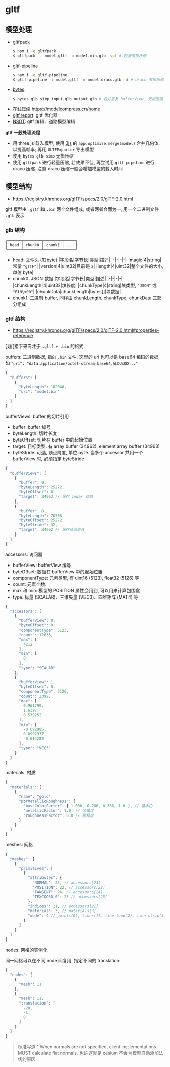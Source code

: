 # gltf

## 模型处理

- gltfpack
  ```sh
  $ npm i -g gltfpack
  $ gltfpack -i model.gltf -o model.min.glb -vpf # 轻量有损压缩
  ```
- gltf-pipeline
  ```sh
  $ npm i -g gltf-pipeline
  $ gltf-pipeline -i model.gltf -o model.draco.glb -d # draco 有损压缩
  ```
- [bytes](https://github.com/zmx0142857/bytes):
  ```sh
  $ bytes glb simp input.glb output.glb # 合并重复 bufferView, 无损压缩
  ```
- 在线压缩 https://modelcompress.cn/home
- [gltf.report](https://gltf.report): gltf 优化器
- [NSDT](https://gltf.nsdt.cloud/): gltf 编辑、道路模型编辑

**gltf 一般处理流程**
- 用 three.js 载入模型, 使用 [3js](https://github.com/zmx0142857/5js) 的 `app.optimize.merge(model)` 合并几何体, 以提高帧率; 再用 `GLTFExporter` 导出模型
- 使用 `bytes glb simp` 无损压缩
- 使用 `gltfpack` 进行轻量压缩, 若效果不佳, 再尝试用 `gltf-pipeline` 进行 draco 压缩. 注意 draco 压缩一般会增加模型的载入时间

## 模型结构

- https://registry.khronos.org/glTF/specs/2.0/glTF-2.0.html

gltf 模型由 `.gltf` 和 `.bin` 两个文件组成, 或者两者合而为一, 用一个二进制文件 `.glb` 表示.

### glb 结构

```text
┌──────┬────────┬────────┬─────┐
│ head │ chunk0 │ chunk1 │ ... │
└──────┴────────┴────────┴─────┘
```
- head: 文件头 (12byte)
  |字段名|字节长|类型|描述|
  |-|-|-|-|
  |magic|4|string|常量 `"glTF"`|
  |version|4|uint32|目前是 `2`|
  |length|4|uint32|整个文件的大小, 单位 byte|
- chunk0: JSON 数据
  |字段名|字节长|类型|描述|
  |-|-|-|-|
  |chunkLength|4|uint32|块长度|
  |chunkType|4|string|块类型, `"JSON"` 或 `"BIN\x00"`|
  |chunkData|chunkLength|bytes[]|块数据|
- chunk1: 二进制 buffer, 同样由 chunkLength, chunkType, chunkData 三部分组成

### gltf 结构

- https://registry.khronos.org/glTF/specs/2.0/glTF-2.0.html#properties-reference

我们接下来专注于 `.gltf + .bin` 的格式.

buffers: 二进制数据, 指向 `.bin` 文件. 这里的 uri 也可以是 base64 编码的数据, 如 `"uri": "data:application/octet-stream;base64,ALDUxQD..."`
```js
{
  "buffers": [
    {
      "byteLength": 102040,
      "uri": "model.bin"
    }
  ]
}
```

bufferViews: buffer 的切片引用
- buffer: buffer 编号
- byteLength: 切片长度
- byteOffset: 切片在 buffer 中的起始位置
- target: 目标类型. 有 array buffer (34962), element array buffer (34963)
- byteStride: 可选, 顶点跨度, 单位 byte. 当多个 accessor 共用一个 bufferView 时, 必须指定 byteStride

```js
{
  "bufferViews": [
    {
      "buffer": 0,
      "byteLength": 25272,
      "byteOffset": 0,
      "target": 34963 // 保存 index 信息
    },
    {
      "buffer": 0,
      "byteLength": 76768,
      "byteOffset": 25272,
      "byteStride": 32,
      "target": 34962 // 保存顶点信息
    }
  ]
}
```

accessors: 访问器
- bufferView: bufferView 编号
- byteOffset: 数据在 bufferView 中的起始位置
- componentType: 元素类型, 有 uint16 (5123), float32 (5126) 等
- count: 元素个数.
- max 和 min: 模型的 POSITION 属性会用到, 可以用来计算包围盒
- type: 标量 (SCALAR)、三维矢量 (VEC3)、四维矩阵 (MAT4) 等

```js
{
  "accessors": [
    {
      "bufferView": 0,
      "byteOffset": 0,
      "componentType": 5123,
      "count": 12636,
      "max": [
        4212
      ],
      "min": [
        0
      ],
      "type": "SCALAR"
    },
    {
      "bufferView": 1,
      "byteOffset": 0,
      "componentType": 5126,
      "count": 2399,
      "max": [
        0.961799,
        1.6397,
        0.539252
      ],
      "min": [
        -0.692985,
        0.0992937,
        -0.613282
      ],
      "type": "VEC3"
    }
  ]
}
```

materials: 材质
```js
{
  "materials": [
    {
      "name": "gold",
      "pbrMetallicRoughness": {
        "baseColorFactor": [ 1.000, 0.766, 0.336, 1.0 ], // 基本色
        "metallicFactor": 1.0, // 金属度
        "roughnessFactor": 0.0 // 粗糙度
      }
    }
  ]
}
```

meshes: 网格
```js
{
  "meshes": [
    {
      "primitives": [
        {
          "attributes": {
            "NORMAL": 23, // accessors[23]
            "POSITION": 22, // accessors[22]
            "TANGENT": 24, // accessors[24]
            "TEXCOORD_0": 25 // accessors[25]
          },
          "indices": 21, // accessors[21]
          "material": 3, // materials[3]
          "mode": 4 // points(0), lines(1), line loop(2), line strip(3), triangles(4), triangle strip(5), triangle fan(6)
        }
      ]
    }
  ]
}
```

nodes: 网格的实例化

同一网格可以在不同 node 间复用, 指定不同的 translation:
```js
{
  "nodes": [
    {
      "mesh": 11
    },
    {
      "mesh": 11,
      "translation": [
        -20,
        -1,
        0
      ]
    }
  ]
}
```

> 标准写道：When normals are not specified, client implementations MUST calculate flat normals.
> 也许这就是 cesium 不会为模型自动添加法线的原因
